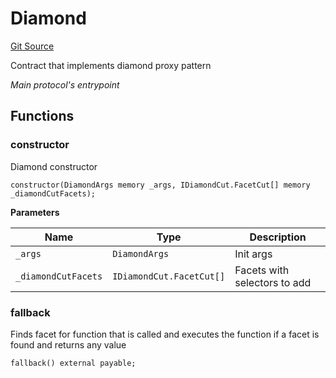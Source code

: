 # Diamond
[Git Source](https://github.com/ubiquity/ubiquity-dollar/blob/d2378a3e157da68a7e45af8c281e51664ccbce6d/src/dollar/Diamond.sol)

Contract that implements diamond proxy pattern

*Main protocol's entrypoint*


## Functions
### constructor

Diamond constructor


```solidity
constructor(DiamondArgs memory _args, IDiamondCut.FacetCut[] memory _diamondCutFacets);
```
**Parameters**

|Name|Type|Description|
|----|----|-----------|
|`_args`|`DiamondArgs`|Init args|
|`_diamondCutFacets`|`IDiamondCut.FacetCut[]`|Facets with selectors to add|


### fallback

Finds facet for function that is called and executes the
function if a facet is found and returns any value


```solidity
fallback() external payable;
```


